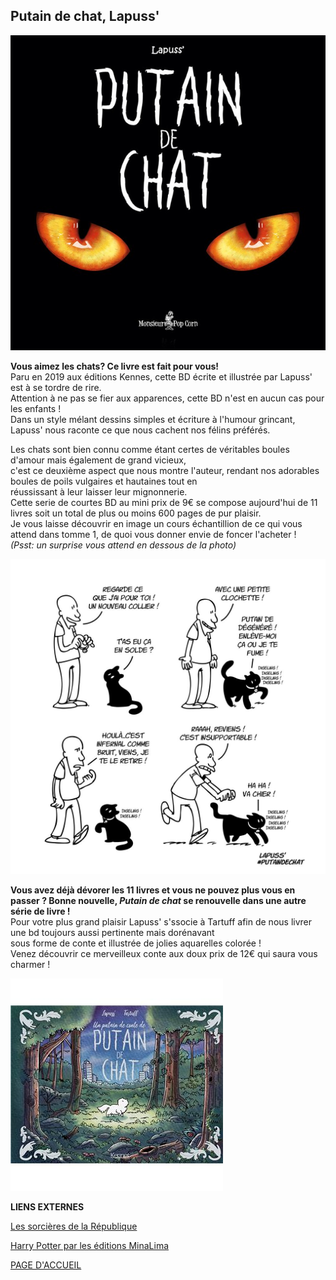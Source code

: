 ## Putain de chat, Lapuss'

![image](images/PTNDECHAT1.jpg)

**Vous aimez les chats? Ce livre est fait pour vous!**  
Paru en 2019 aux éditions Kennes, cette BD écrite et illustrée par Lapuss' est à se tordre de rire.  
Attention à ne pas se fier aux apparences, cette BD n'est en aucun cas pour les enfants !  
Dans un style mélant dessins simples et écriture à l'humour grincant, Lapuss' nous raconte ce que nous cachent nos félins préférés.

Les chats sont bien connu comme étant certes de véritables boules d'amour mais également de grand vicieux,  
c'est ce deuxième aspect que nous montre l'auteur, rendant nos adorables boules de poils vulgaires et hautaines tout en  
réussissant à leur laisser leur mignonnerie.  
Cette serie de courtes BD au mini prix de 9€ se compose aujourd'hui de 11 livres soit un total de plus ou moins 600 pages de   pur plaisir.  
Je vous laisse découvrir en image un cours échantillion de ce qui vous attend dans tomme 1, de quoi vous donner envie de foncer l'acheter !  
*(Psst: un surprise vous attend en dessous de la photo)*  

![image](images/ILLUPTNDECHAT1.jpg)

**Vous avez déjà dévorer les 11 livres et vous ne pouvez plus vous en passer ? Bonne nouvelle, *Putain de chat* se renouvelle 
 dans une autre série de livre !**  
Pour votre plus grand plaisir Lapuss' s'ssocie à Tartuff afin de nous livrer une bd toujours aussi pertinente mais dorénavant  
sous forme de conte et illustrée de jolies aquarelles colorée !  
Venez découvrir ce merveilleux conte aux doux prix de 12€ qui saura vous charmer !  

![image](images/PTNdeconte.jpg)



**LIENS EXTERNES**

[Les sorcières de la République](livre2.md)

[Harry Potter par les éditions MinaLima](livre3.md)

[PAGE D'ACCUEIL](index.md)
